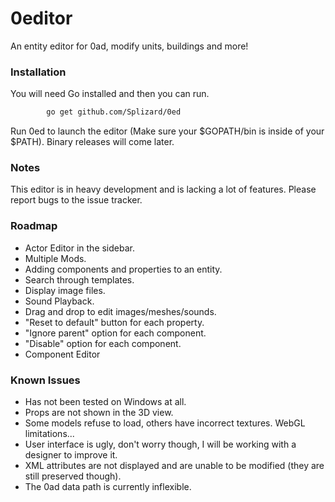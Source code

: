 # 0editor
An entity editor for 0ad, modify units, buildings and more!

### Installation
You will need Go installed and then you can run.

```sh
		go get github.com/Splizard/0ed
```

Run 0ed to launch the editor (Make sure your $GOPATH/bin is inside of your $PATH).
Binary releases will come later.

### Notes

This editor is in heavy development and is lacking a lot of features.
Please report bugs to the issue tracker.

### Roadmap

* Actor Editor in the sidebar.
* Multiple Mods.
* Adding components and properties to an entity.
* Search through templates.
* Display image files.
* Sound Playback.
* Drag and drop to edit images/meshes/sounds.
* "Reset to default" button for each property.
* "Ignore parent" option for each component.
* "Disable" option for each component.
* Component Editor

### Known Issues

* Has not been tested on Windows at all.
* Props are not shown in the 3D view.
* Some models refuse to load, others have incorrect textures. WebGL limitations...
* User interface is ugly, don't worry though, I will be working with a designer to improve it.
* XML attributes are not displayed and are unable to be modified (they are still preserved though).
* The 0ad data path is currently inflexible.
